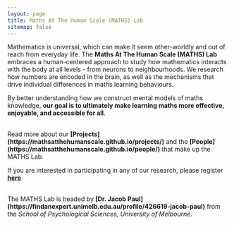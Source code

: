 ```yaml
---
layout: page
title: Maths At The Human Scale (MATHS) Lab
sitemap: false
---
```


Mathematics is universal, which can make it seem other-worldly and out of reach from everyday life. The <b>Maths At The Human Scale (MATHS) Lab</b> embraces a human-centered approach to study how mathematics interacts with the body at all levels - from neurons to neighbourhoods. We research how numbers are encoded in the brain, as well as the mechanisms that drive individual differences in maths learning behaviours.<br>

By better understanding how we construct mental models of maths knowledge, <b>our goal is to ultimately make learning maths more effective, enjoyable, and accessible for all</b>.<br>

<br>
Read more about our <b>[Projects](https://mathsatthehumanscale.github.io/projects/)</b> and the <b>[People](https://mathsatthehumanscale.github.io/people/)</b> that make up the MATHS Lab.<br>

If you are interested in participating in any of our research, please register <b>[here](https://mathsatthehumanscale.github.io/participate/)</b><br>

<br>
The MATHS Lab is headed by <b>[Dr. Jacob Paul](https://findanexpert.unimelb.edu.au/profile/426619-jacob-paul)</b> from the <i>School of Psychological Sciences, University of Melbourne</i>.